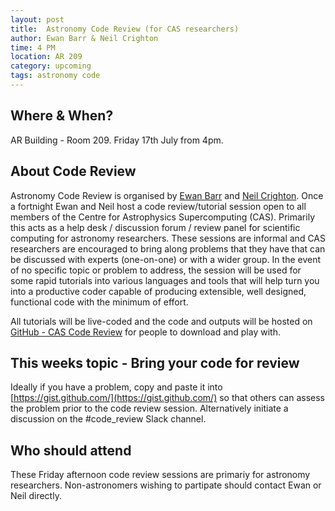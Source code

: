 ```yaml
---
layout: post
title:  Astronomy Code Review (for CAS researchers)
author: Ewan Barr & Neil Crighton 
time: 4 PM
location: AR 209
category: upcoming
tags: astronomy code 
---
```


## Where & When?

AR Building - Room 209. Friday 17th July from 4pm.<br>

## About Code Review

Astronomy Code Review is organised by [Ewan Barr](http://astronomy.swin.edu.au/staff/ebarr.html) and [Neil Crighton](http://astronomy.swin.edu.au/staff/ncrighton.html). Once a fortnight Ewan and Neil host a code review/tutorial session open to all members of the Centre for Astrophysics Supercomputing (CAS). Primarily this acts as a help desk / discussion forum / review panel for scientific computing for astronomy researchers. These sessions are informal and CAS researchers are encouraged to bring along problems that they have that can be discussed with experts (one-on-one) or with a wider group. In the event of no specific topic or problem to address, the session will be used for some rapid tutorials into various languages and tools that will help turn you into a productive coder capable of producing extensible, well designed, functional code with the minimum of effort.

All tutorials will be live-coded and the code and outputs will be hosted on [GitHub - CAS Code Review](https://github.com/ewanbarr/CAS_Code_Review) for people to download and play with.

## This weeks topic - Bring your code for review

Ideally if you have a problem, copy and paste it into [https://gist.github.com/](https://gist.github.com/) so that others can assess the problem prior to the code review session. Alternatively initiate a discussion on the #code_review Slack channel.

## Who should attend

These Friday afternoon code review sessions are primariy for astronomy researchers. Non-astronomers wishing to partipate should contact Ewan or Neil directly. 
